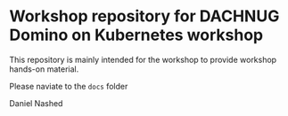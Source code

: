 # Workshop repository for DACHNUG Domino on Kubernetes workshop

This repository is mainly intended for the workshop to provide workshop hands-on material.

Please naviate to the `docs` folder

Daniel Nashed

